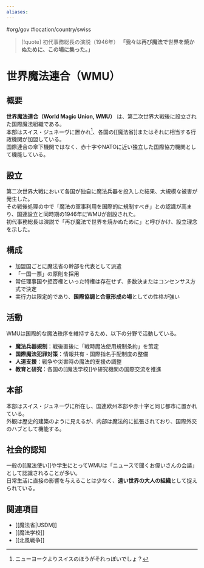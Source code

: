 ```yaml
---
aliases:
---
```

#org/gov #location/country/swiss

> [!quote] 初代事務総長の演説（1946年）
> **「我々は再び魔法で世界を焼かぬために、この場に集った。」**

# 世界魔法連合（WMU）

## 概要
**世界魔法連合（World Magic Union, WMU）** は、第二次世界大戦後に設立された国際魔法組織である。  
本部はスイス・ジュネーヴに置かれ[^1]、各国の[[魔法省]]またはそれに相当する行政機関が加盟している。  
国際連合の傘下機関ではなく、赤十字やNATOに近い独立した国際協力機関として機能している。  

## 設立
第二次世界大戦において各国が独自に魔法兵器を投入した結果、大規模な被害が発生した。  
その戦後処理の中で「魔法の軍事利用を国際的に規制すべき」との認識が高まり、国連設立と同時期の1946年にWMUが創設された。  
初代事務総長は演説で「再び魔法で世界を焼かぬために」と呼びかけ、設立理念を示した。  

## 構成
- 加盟国ごとに魔法省の幹部を代表として派遣  
- 「一国一票」の原則を採用  
- 常任理事国や拒否権といった特権は存在せず、多数決またはコンセンサス方式で決定  
- 実行力は限定的であり、**国際協調と合意形成の場**としての性格が強い  

## 活動
WMUは国際的な魔法秩序を維持するため、以下の分野で活動している。  
- **魔法兵器規制**：戦後直後に「戦時魔法使用規制条約」を策定  
- **国際魔法犯罪対策**：情報共有・国際指名手配制度の整備  
- **人道支援**：戦争や災害時の魔法的支援の調整  
- **教育と研究**：各国の[[魔法学校]]や研究機関の国際交流を推進  

## 本部
本部はスイス・ジュネーヴに所在し、国連欧州本部や赤十字と同じ都市に置かれている。  
外観は歴史的建築のように見えるが、内部は魔法的に拡張されており、国際外交のハブとして機能する。  

## 社会的認知
一般の[[魔法使い]]や学生にとってWMUは「ニュースで聞くお偉いさんの会議」として認識されることが多い。  
日常生活に直接の影響を与えることは少なく、**遠い世界の大人の組織**として捉えられている。  

## 関連項目
- [[魔法省|USDM]]  
- [[魔法学校]]  
- [[北風戦争]]  

[^1]: ニューヨークよりスイスのほうがそれっぽいでしょ？
